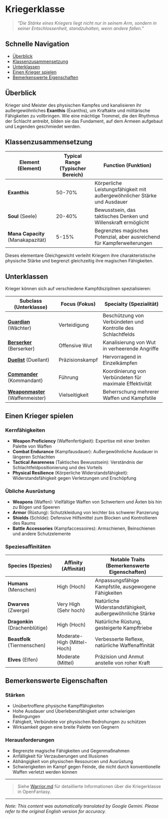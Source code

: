 # Kriegerklasse

> *"Die Stärke eines Kriegers liegt nicht nur in seinem Arm, sondern in seiner Entschlossenheit, standzuhalten, wenn andere fallen."*

## Schnelle Navigation

- [Überblick](#überblick)
- [Klassenzusammensetzung](#klassenzusammensetzung)
- [Unterklassen](#unterklassen)
- [Einen Krieger spielen](#einen-krieger-spielen)
- [Bemerkenswerte Eigenschaften](#bemerkenswerte-eigenschaften)

## Überblick

Krieger sind Meister des physischen Kampfes und kanalisieren ihr außergewöhnliches **Exanthis** (Exanthis), um Kraftakte und militärische Fähigkeiten zu vollbringen. Wie eine mächtige Trommel, die den Rhythmus der Schlacht antreibt, bilden sie das Fundament, auf dem Armeen aufgebaut und Legenden geschmiedet werden.

## Klassenzusammensetzung

| Element (Element) | Typical Range (Typischer Bereich) | Function (Funktion) |
|---------|---------------|----------|
| **Exanthis** | 50-70% | Körperliche Leistungsfähigkeit mit außergewöhnlicher Stärke und Ausdauer |
| **Soul** (Seele) | 20-40% | Bewusstsein, das taktisches Denken und Willenskraft ermöglicht |
| **Mana Capacity** (Manakapazität) | 5-15% | Begrenztes magisches Potenzial, aber ausreichend für Kampferweiterungen |

Dieses elementare Gleichgewicht verleiht Kriegern ihre charakteristische physische Stärke und begrenzt gleichzeitig ihre magischen Fähigkeiten.

## Unterklassen

Krieger können sich auf verschiedene Kampfdisziplinen spezialisieren:

| Subclass (Unterklasse) | Focus (Fokus) | Specialty (Spezialität) |
|----------|-------|-----------|
| [**Guardian**](Guardian.md) (Wächter) | Verteidigung | Beschützung von Verbündeten und Kontrolle des Schlachtfelds |
| [**Berserker**](Berserker.md) (Berserker) | Offensive Wut | Kanalisierung von Wut in verheerende Angriffe |
| [**Duelist**](Duelist.md) (Duellant) | Präzisionskampf | Hervorragend in Einzelkämpfen |
| [**Commander**](Commander.md) (Kommandant) | Führung | Koordinierung von Verbündeten für maximale Effektivität |
| [**Weaponmaster**](Weaponmaster.md) (Waffenmeister) | Vielseitigkeit | Beherrschung mehrerer Waffen und Kampfstile |

## Einen Krieger spielen

### Kernfähigkeiten

- **Weapon Proficiency** (Waffenfertigkeit): Expertise mit einer breiten Palette von Waffen
- **Combat Endurance** (Kampfausdauer): Außergewöhnliche Ausdauer in längeren Schlachten
- **Tactical Awareness** (Taktisches Bewusstsein): Verständnis der Schlachtfeldpositionierung und des Vorteils
- **Physical Resilience** (Körperliche Widerstandsfähigkeit): Widerstandsfähigkeit gegen Verletzungen und Erschöpfung

### Übliche Ausrüstung

- **Weapons** (Waffen): Vielfältige Waffen von Schwertern und Äxten bis hin zu Bögen und Speeren
- **Armor** (Rüstung): Schutzkleidung von leichter bis schwerer Panzerung
- **Shields** (Schilde): Defensive Hilfsmittel zum Blocken und Kontrollieren des Raums
- **Battle Accessories** (Kampfaccessoires): Armschienen, Beinschienen und andere Schutzelemente

### Speziesaffinitäten

| Species (Spezies) | Affinity (Affinität) | Notable Traits (Bemerkenswerte Eigenschaften) |
|---------|----------|----------------|
| **Humans** (Menschen) | High (Hoch) | Anpassungsfähige Kampfstile, ausgewogene Fähigkeiten |
| **Dwarves** (Zwerge) | Very High (Sehr hoch) | Natürliche Widerstandsfähigkeit, außergewöhnliche Stärke |
| **Dragonkin** (Drachenblütige) | High (Hoch) | Natürliche Rüstung, gesteigerte Kampftriebe |
| **Beastfolk** (Tiermenschen) | Moderate-High (Mittel-Hoch) | Verbesserte Reflexe, natürliche Waffenaffinität |
| **Elves** (Elfen) | Moderate (Mittel) | Präzision und Anmut anstelle von roher Kraft |

## Bemerkenswerte Eigenschaften

### Stärken

- Unübertroffene physische Kampffähigkeiten
- Hohe Ausdauer und Überlebensfähigkeit unter schwierigen Bedingungen
- Fähigkeit, Verbündete vor physischen Bedrohungen zu schützen
- Wirksamkeit gegen eine breite Palette von Gegnern

### Herausforderungen

- Begrenzte magische Fähigkeiten und Gegenmaßnahmen
- Anfälligkeit für Verzauberungen und Illusionen
- Abhängigkeit von physischen Ressourcen und Ausrüstung
- Schwierigkeiten im Kampf gegen Feinde, die nicht durch konventionelle Waffen verletzt werden können

---

> Siehe [Warrior.md](Warrior.md) für detaillierte Informationen über die Kriegerklasse in OpenFantasy.


---
_Note: This content was automatically translated by Google Gemini. Please refer to the original English version for accuracy._